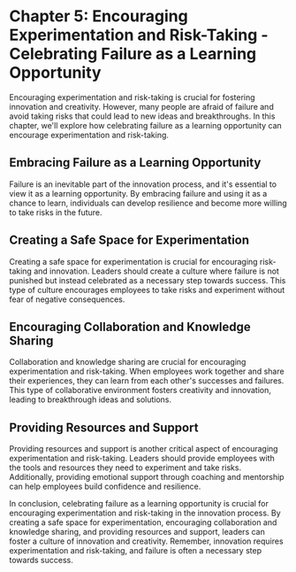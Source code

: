 Chapter 5: Encouraging Experimentation and Risk-Taking - Celebrating Failure as a Learning Opportunity
======================================================================================================

Encouraging experimentation and risk-taking is crucial for fostering innovation and creativity. However, many people are afraid of failure and avoid taking risks that could lead to new ideas and breakthroughs. In this chapter, we'll explore how celebrating failure as a learning opportunity can encourage experimentation and risk-taking.

Embracing Failure as a Learning Opportunity
-------------------------------------------

Failure is an inevitable part of the innovation process, and it's essential to view it as a learning opportunity. By embracing failure and using it as a chance to learn, individuals can develop resilience and become more willing to take risks in the future.

Creating a Safe Space for Experimentation
-----------------------------------------

Creating a safe space for experimentation is crucial for encouraging risk-taking and innovation. Leaders should create a culture where failure is not punished but instead celebrated as a necessary step towards success. This type of culture encourages employees to take risks and experiment without fear of negative consequences.

Encouraging Collaboration and Knowledge Sharing
-----------------------------------------------

Collaboration and knowledge sharing are crucial for encouraging experimentation and risk-taking. When employees work together and share their experiences, they can learn from each other's successes and failures. This type of collaborative environment fosters creativity and innovation, leading to breakthrough ideas and solutions.

Providing Resources and Support
-------------------------------

Providing resources and support is another critical aspect of encouraging experimentation and risk-taking. Leaders should provide employees with the tools and resources they need to experiment and take risks. Additionally, providing emotional support through coaching and mentorship can help employees build confidence and resilience.

In conclusion, celebrating failure as a learning opportunity is crucial for encouraging experimentation and risk-taking in the innovation process. By creating a safe space for experimentation, encouraging collaboration and knowledge sharing, and providing resources and support, leaders can foster a culture of innovation and creativity. Remember, innovation requires experimentation and risk-taking, and failure is often a necessary step towards success.
